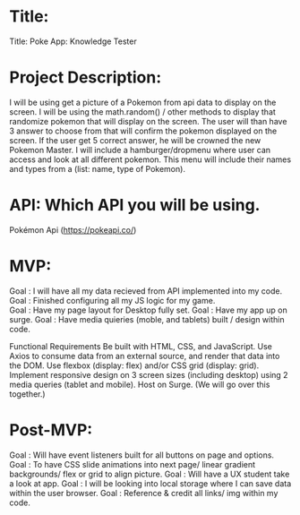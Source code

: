 # Title: 
Title: Poke App: Knowledge Tester

# Project Description: 

I will be using get a picture of a Pokemon from api data to display on the screen. I will be using the math.random() / other methods to display that randomize pokemon that will display on the screen. The user will than have 3 answer to choose from that will confirm the pokemon displayed on the screen. If the user get 5 correct answer, he will be crowned the new Pokemon Master. I will include a hamburger/dropmenu where user can access and look at all different pokemon. This menu will include their names and types from a (list: name, type of Pokemon).

# API: Which API you will be using.
Pokémon Api (https://pokeapi.co/) 

# MVP:

Goal : I will have all my data recieved from API implemented into my code.  
Goal : Finished configuring all my JS logic for my game.  
Goal : Have my page layout for Desktop fully set.
Goal : Have my app up on surge.
Goal : Have media quieries (moble, and tablets) built / design within code.

Functional Requirements
Be built with HTML, CSS, and JavaScript.
Use Axios to consume data from an external source, and render that data into the DOM.
Use flexbox (display: flex) and/or CSS grid (display: grid).
Implement responsive design on 3 screen sizes (including desktop) using 2 media queries (tablet and mobile).
Host on Surge. (We will go over this together.)

# Post-MVP: 
Goal : Will have event listeners built for all buttons on page and options.  
Goal : To have CSS slide animations into next page/ linear gradient backgrounds/ flex or grid to align picture.
Goal : Will have a UX student take a look at app.
Goal : I will be looking into local storage where I can save data within the user browser.
Goal : Reference & credit all links/ img within my code.
